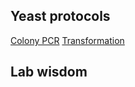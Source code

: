 ## Yeast protocols
[Colony PCR](protocols/yeast_colony_pcr.md)
[Transformation](protocols/yeast_transformation.md)

## Lab wisdom
